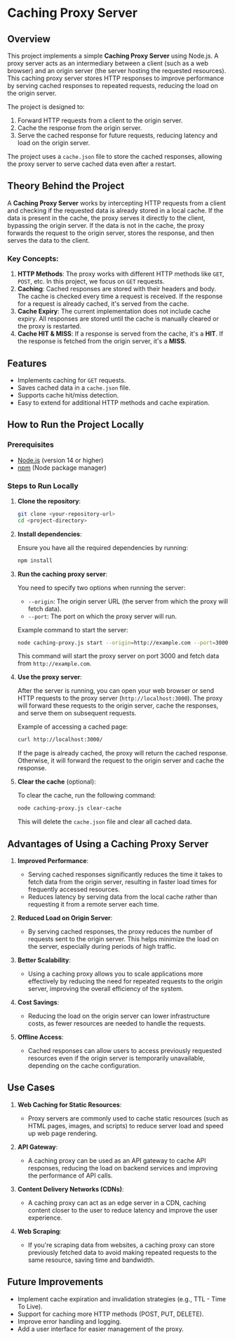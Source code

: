 
# Caching Proxy Server

## Overview

This project implements a simple **Caching Proxy Server** using Node.js. A proxy server acts as an intermediary between a client (such as a web browser) and an origin server (the server hosting the requested resources). This caching proxy server stores HTTP responses to improve performance by serving cached responses to repeated requests, reducing the load on the origin server.

The project is designed to:
1. Forward HTTP requests from a client to the origin server.
2. Cache the response from the origin server.
3. Serve the cached response for future requests, reducing latency and load on the origin server.

The project uses a `cache.json` file to store the cached responses, allowing the proxy server to serve cached data even after a restart.

## Theory Behind the Project

A **Caching Proxy Server** works by intercepting HTTP requests from a client and checking if the requested data is already stored in a local cache. If the data is present in the cache, the proxy serves it directly to the client, bypassing the origin server. If the data is not in the cache, the proxy forwards the request to the origin server, stores the response, and then serves the data to the client.

### Key Concepts:
1. **HTTP Methods**: The proxy works with different HTTP methods like `GET`, `POST`, etc. In this project, we focus on `GET` requests.
2. **Caching**: Cached responses are stored with their headers and body. The cache is checked every time a request is received. If the response for a request is already cached, it's served from the cache.
3. **Cache Expiry**: The current implementation does not include cache expiry. All responses are stored until the cache is manually cleared or the proxy is restarted.
4. **Cache HIT & MISS**: If a response is served from the cache, it's a **HIT**. If the response is fetched from the origin server, it's a **MISS**.

## Features
- Implements caching for `GET` requests.
- Saves cached data in a `cache.json` file.
- Supports cache hit/miss detection.
- Easy to extend for additional HTTP methods and cache expiration.

## How to Run the Project Locally

### Prerequisites
- [Node.js](https://nodejs.org/) (version 14 or higher)
- [npm](https://www.npmjs.com/) (Node package manager)

### Steps to Run Locally

1. **Clone the repository**:

   ```bash
   git clone <your-repository-url>
   cd <project-directory>
   ```

2. **Install dependencies**:

   Ensure you have all the required dependencies by running:

   ```bash
   npm install
   ```

3. **Run the caching proxy server**:

   You need to specify two options when running the server:
   - `--origin`: The origin server URL (the server from which the proxy will fetch data).
   - `--port`: The port on which the proxy server will run.

   Example command to start the server:

   ```bash
   node caching-proxy.js start --origin=http://example.com --port=3000
   ```

   This command will start the proxy server on port 3000 and fetch data from `http://example.com`.

4. **Use the proxy server**:

   After the server is running, you can open your web browser or send HTTP requests to the proxy server (`http://localhost:3000`). The proxy will forward these requests to the origin server, cache the responses, and serve them on subsequent requests.

   Example of accessing a cached page:

   ```bash
   curl http://localhost:3000/
   ```

   If the page is already cached, the proxy will return the cached response. Otherwise, it will forward the request to the origin server and cache the response.

5. **Clear the cache** (optional):

   To clear the cache, run the following command:

   ```bash
   node caching-proxy.js clear-cache
   ```

   This will delete the `cache.json` file and clear all cached data.

## Advantages of Using a Caching Proxy Server

1. **Improved Performance**:
   - Serving cached responses significantly reduces the time it takes to fetch data from the origin server, resulting in faster load times for frequently accessed resources.
   - Reduces latency by serving data from the local cache rather than requesting it from a remote server each time.

2. **Reduced Load on Origin Server**:
   - By serving cached responses, the proxy reduces the number of requests sent to the origin server. This helps minimize the load on the server, especially during periods of high traffic.

3. **Better Scalability**:
   - Using a caching proxy allows you to scale applications more effectively by reducing the need for repeated requests to the origin server, improving the overall efficiency of the system.

4. **Cost Savings**:
   - Reducing the load on the origin server can lower infrastructure costs, as fewer resources are needed to handle the requests.

5. **Offline Access**:
   - Cached responses can allow users to access previously requested resources even if the origin server is temporarily unavailable, depending on the cache configuration.

## Use Cases

1. **Web Caching for Static Resources**:
   - Proxy servers are commonly used to cache static resources (such as HTML pages, images, and scripts) to reduce server load and speed up web page rendering.
   
2. **API Gateway**:
   - A caching proxy can be used as an API gateway to cache API responses, reducing the load on backend services and improving the performance of API calls.

3. **Content Delivery Networks (CDNs)**:
   - A caching proxy can act as an edge server in a CDN, caching content closer to the user to reduce latency and improve the user experience.

4. **Web Scraping**:
   - If you're scraping data from websites, a caching proxy can store previously fetched data to avoid making repeated requests to the same resource, saving time and bandwidth.

## Future Improvements
- Implement cache expiration and invalidation strategies (e.g., TTL - Time To Live).
- Support for caching more HTTP methods (POST, PUT, DELETE).
- Improve error handling and logging.
- Add a user interface for easier management of the proxy.

